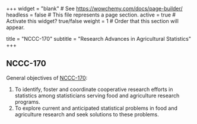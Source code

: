 +++
widget = "blank"  # See https://wowchemy.com/docs/page-builder/
headless = false  # This file represents a page section.
active = true  # Activate this widget? true/false
weight = 1  # Order that this section will appear.

title = "NCCC-170"
subtitle = "Research Advances in Agricultural Statistics"
+++

## NCCC-170

General objectives of [NCCC-170](https://www.nimss.org/projects/18798):

1. To identify, foster and coordinate cooperative research efforts in statistics among statisticians serving food and agriculture research programs.
2. To explore current and anticipated statistical problems in food and agriculture research and seek solutions to these problems.